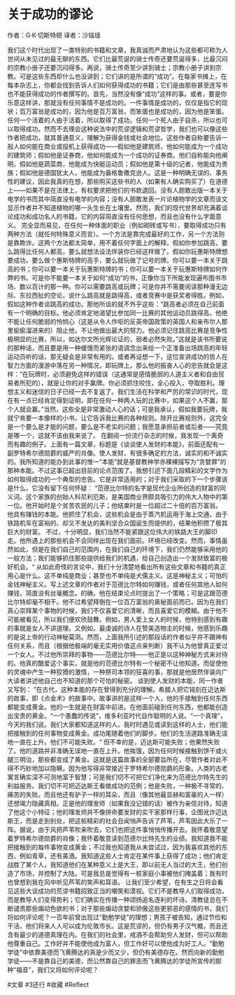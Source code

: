 # 关于成功的谬论
作者：G·K·切斯特顿
译者：沙铭瑶

我们这个时代出现了一类特别的书籍和文章，我真诚而严肃地认为这些都可称为人世间从未见过的最无聊的东西。它们比最荒诞的骑士传奇还要荒诞得多，比最沉闷的宗教小册子还要沉闷得多。再说，骑士传奇至少讲到骑士；宗教小册子讲到宗教。可是这些东西却什么也没讲到；它们讲的是所谓的“成功”。在每家书摊上，在每本杂志上，你都会找到告诉人们如何获得成功的书籍；它们是由那些甚至连写书也不能获得成功的作者撰写的。首先，当然没有像“成功”这样的事。或者，要是你乐意这样讲，那就没有任何事情不是成功的。一件事情是成功的，仅仅是指它的现状；百万富翁是成功的，因为他是百万富翁，而笨蛋也是成功的，因为他是笨蛋。任何一个活着的人由于活着，所以取得了成功。任何一个死人由于自杀，所以也可以取得成功。然而不去理会这种说法中的荒谬逻辑和荒谬哲学，我们也可以像这些作者把成功，就其普通意义，理解为获得金钱或社会地位。这些作者自称要告诉一般人如何能在商业或投机上获得成功——假如他是建筑师，他如何能成为一个成功的建筑师；假如他是证券商，他如何能成为一个成功的证券商。他们自称能向他阐明，假如他是蔬菜商，他能成为快艇运动员；假如他是第十级的记者，他能成为贵族；假如他是德国犹太人，他能成为盎格鲁撒克逊人。这是一种明确无误的、事务性的建议，因此我真的在想，那些购买这些书的人（如果有人确实购买了）在道德上——如果不是在法律上，有权要求把他们的书款退回。没有人胆敢出版一本关于电学的书而其中简直没有电学的内容；没有人胆敢发表一片论植物学的文章而该文显示作者并不知道植物的哪一头生长在土壤里。然而，我们的现代世界却充满着谈论成功和成功名人的书籍，它的内容简直没有任何思想，而且也没有什么字面意义。
完全显而易见，在任何一种体面的职业（例如砌砖或写书），要取得成功只有两种方法（就任何特殊意义而言）。一个方法是靠完成最好的工作，另一个方法则是靠欺诈。这两个方法都太简单，用不着任何字面上的解释。假如你参加跳高，要么跳得比任何人都高，要么就想法设法佯装你已经这样做了。假如你玩惠斯特牌想要成功，要么做个惠斯特牌的高手，要么就玩做了记号的牌。你可以要一本关于跳高的书；你可以要一本关于玩惠斯特牌的书；你可以要一本关于玩惠斯特牌如何作弊的书。可是你不能要一本关于如何“成功”的书，正像你当下所能发现遍布图书市场、数以百计的那一种。你可以需要跳高或玩牌；可是你并不需要阅读那种漫无边际、东拉西扯的空论，说什么跳高就是跳得高，或者竞赛中是获奖者得胜。例如，假如这种作者谈跳高的成功，那他所谈的就不外乎这些：“跳高者必须在自己前面有一个明确的目标。他必须肯定地渴望比参加同一比赛的其他运动员跳得高。他绝不能让任何脆弱的怜悯心（这是从令人作呕的反英帝国政策的英国人和亲布尔人那里偷偷溜进来的）阻止他，不让他做出最大的努力。他必须记住跳高比赛是竞争性极明显的比赛，所以，如达尔文所光辉论证的，弱者必然失败。”这就是该书所要说的那种话，而且要是用一种缓慢而紧张的语调念出来给一个正准备出场跳高的年轻运动员听的话，那无疑会是非常有用的。或者再设想一下，这位宣讲成功的哲人在智力方面的漫游中落在另一种情况，即玩牌上，那么他的振奋人心的忠告就会是这样：“在玩牌时，必须避免这样的错误（这通常是感情脆弱的人道主义者和自由贸易者所犯的），就是让你的对手赢牌。你必须抓住咬住，全心投入，夺取胜利。理想主义和迷信的日子已经一去不复返了。我们生活在科学和严厉的常识的时代，现在有一点已经肯定得到证明，即在任何一种两人玩的比赛中，如果这个人不赢，那个人就会赢。”当然，这些全是非常激动人心的话；可是我承认，假如我要玩牌，我就宁肯要一本像样的小书，让它告诉我比赛的各种规则。除开比赛规则外，这完全是一个要么是才能的问题，要么是不老实的问题；我愿意承担前者或后者——究竟是哪一个，这就不该由我来说了。
在翻阅一份流行杂志的时候，我发现一个离奇而有趣的例子。上面有一篇文章，标题是《谈谈使人发财的本能》，前面还配有一副罗特希尔德勋爵的威严的肖像。使人发财，有很多确定的方法，诚实的和不诚实的。我所知道的能办到此事的惟一“本能”就是基督教神学赤裸裸描写为“贪婪罪”的那种本能。不过这事已超出目前的论点范围了。我想引述下面几段精彩的文字作为如何取得成功的一个典型的忠告。它是非常适用的；对于我们采取的下一个步骤该是什么，它没有留下任何怀疑：
“范德比尔特的名字是现代企业所创造的财富的同义词。这个家族的创始人科尼利厄斯，是美国商业界颇具吸引力的伟大人物中的第一位。他开始时是个贫苦农民的儿子；他结束时是一位超过二十倍的百万富翁。
他具有赚钱的本能。他抓住了机会，这些机会是由于蒸汽机运用于海上交通，由于铁路机车在富裕的、却又不发达的美利坚合众国诞生而提供的，结果他积攒了极其巨大的财富。
不过，十分明显，我们当然不能紧跟这位伟大的铁路大王的脚印走。他所遇上的那些机会不会同样出现在我们面前。环境已经改变。然而，事情虽然如此，但是在我们自己的范围内，在我们自己的环境下，我们仍然能够采用他的一般方法；我们能够抓住那些提供给我们的机遇，给自己创造出一个发财致富的极好机会。“
从如此奇怪的言论中，我们十分清楚地看出所有这些文章和书籍的真正用心是什么。这不单纯是商业；甚至也不单纯是犬儒主义。这是神秘主义；可怕的金钱神秘主义。写上述文章的作者对于范德比尔特如何赚钱，或者任何其他人如何赚钱，简直没有丝毫概念。的确，他在结束论点时提出了一个策略；可是这跟范德比尔特却毫不相干。他不过希望拜倒在一位百万富翁的奥秘面前而已。因为在我们真心崇拜某个事物的时候，我们不仅喜爱它的清晰，而且喜爱它的模糊。由于他不可能被看见，所以我们便欢欣鼓舞。例如，男人爱上女人的时候，他特别感到有趣的事就是女人不讲道理。又例如，最虔诚的诗人在赞美造物主的时候，他感到乐趣的是说上帝的行动神秘莫测。然而，上面我所引述的那段话的作者似乎并不跟神有任何关系，而且（根据他极端的毫无实用价值这点来判断）我不认为他曾真正爱过一个女人。不过他所崇拜的事物——范德比尔特——他正是以这种神秘方式来对待的。他真的酷爱这个事实，就是他的范德比尔特有一个秘密不让他知道。而促使他的灵魂中产生一种狡猾的激情，一种祭司本领的狂喜的事，那就是他居然佯装向广大读者讲述他自己也不知道的那个可怕的秘密。
谈到使人发财的本能，同一作者又写到：
”在古代，这种本能的存在曾得到充分的理解。希腊人把它铭刻在迈达斯的故事，即《点金术》的故事中。故事讲的是这样一个人，他的手接触到任何东西都能变成黄金。他的一生就是在财富中前进。在他面前碰到任何东西，他都能创造出宝贵的黄金。“一个愚蠢的传说”，维多利亚时代自作聪明的人说。“一个真理”，今天的我们说。我们大家都知道这样的人。我时时遇见或读到这样的人士，他们能把接触到的任何事物变成黄金。成功尾随着他们的脚步。他们的生活道路准确无误地一直在上升。他们不可能失败。“
但不幸的是，迈达斯可能失败；他果然失败了。他的道路并非准确无误地一直在上升。他挨饿，因为任何时候接触到饼干或火腿三明治，那些都变成了黄金。这就是这篇故事的全部要旨所在，尽管作者对此不得不巧妙地加以隐瞒，因为他写得非常接近于罗特希尔德勋爵的形象。人类的古老寓言确实深不可测地富于智慧；可是我们切不可把它们净化来为范德比尔特先生的利益服务。我们切不可把迈达斯王看做成功的范例；他是失败，一种极不寻常的、痛苦的失败。而且他还有驴子一样的耳朵，而且（像其他最显赫和富豪的人一样）还想竭力隐藏真相。正是他的理发师（如果我没记错的话）被作为亲信对待，知道了他这个小特征；他的理发师并不像拼命要发财的实干家那样行事，企图讹诈迈达斯王，而是走到别处，把这桩精彩的社会丑闻悄声告诉了芦苇，芦苇因此大乐了一阵。据说，由于风把芦苇吹来吹去，它们也把这件事悄悄传播开去。我怀着敬意望着罗特希尔德勋爵的肖像；我怀着敬意读到范德尔比特先生的业绩。我知道我不能把接触到的每件事物变成黄金；不过我也知道我从未尝试过，因为我喜欢其他的东西，例如青草，还有美酒。我知道这些人士肯定在某件事上获得了成功；他们肯定战胜了某个人，我知道他们在某种意义上是大王，即以前无人当过的大王，他们创造了市场，并控制了大陆。可是我总是觉得有一桩家庭小事被他们掩盖着；我有时也曾想到我在风中听见芦苇的笑声和耳语。
让我们至少希望，在有生之日将会看见这些大谈成功的荒谬书籍招致正当的嘲笑和漠视。它们不是教导人们取得成功，而是教导人们变得势利；它们确实在传播一种颂扬追名逐利的坏诗。清教徒总在不断谴责那些煽动色欲的书；对于那些煽动贪婪和骄傲这些更邪恶的感情的书，我们将如何评论呢？一百年前曾出现过“勤勉学徒”的理想；男孩子被告知，通过节俭和干活，他们将来人人可以成为伦敦市长。这是荒谬的，但仍有男子汉气概，而且还含有最少的道德真理在内。在我们的社会里，戒酒不会帮助穷人发财，但可以帮助他尊重自己。工作好并不能使他成为富人，但工作好可以使他成为好工人。“勤勉学徒”中依靠美德而飞黄腾达的真是少而又少，但仍有美德存在。然而向新的勤勉学徒——不是靠自己的美德，而公然靠自己的罪恶而飞黄腾达的学徒所宣传的那种“福音”，我们又将如何评论呢？

#文章 #3还行 #收藏 #Reflect
